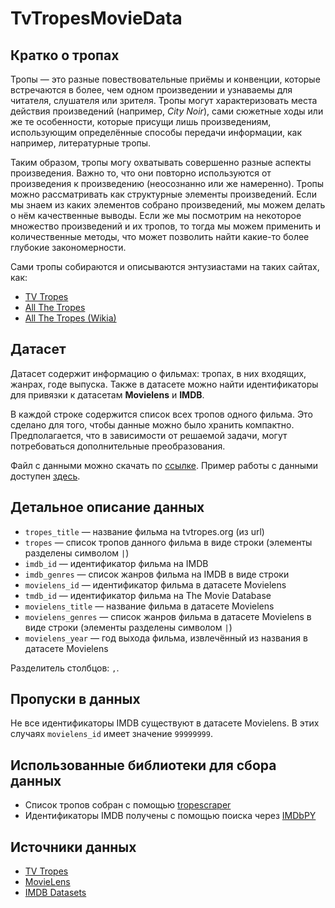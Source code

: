 # TvTropesMovieData

## Кратко о тропах

Тропы — это разные повествовательные приёмы и конвенции, которые встречаются в более, чем одном произведении
и узнаваемы для читателя, слушателя или зрителя. Тропы могут характеризовать места действия произведений 
(например, *City Noir*), сами сюжетные ходы или же те особенности, которые присущи лишь произведениям,
использующим определённые способы передачи информации, как например, литературные тропы.


Таким образом, тропы могу охватывать совершенно разные аспекты произведения. Важно то, что они повторно
используются от произведения к произведению (неосознанно или же намеренно). Тропы можно рассматривать как
структурные элементы произведений. Если мы знаем из каких элементов собрано произведений, мы можем делать
о нём качественные выводы. Если же мы посмотрим на некоторое множество произведений и их тропов, то тогда мы
можем применить и количественные методы, что может позволить найти какие-то более глубокие закономерности.


Сами тропы собираются и описываются энтузиастами на таких сайтах, как:

- [TV Tropes](https://tvtropes.org/)
- [All The Tropes](https://allthetropes.org/)
- [All The Tropes (Wikia)](https://allthetropes.fandom.com/)

## Датасет

Датасет содержит информацию о фильмах: тропах, в них входящих, жанрах, годе выпуска. Также в датасете можно найти
идентификаторы для привязки к датасетам **Movielens** и **IMDB**.

В каждой строке содержится список всех тропов одного фильма. Это сделано для того, чтобы данные можно было
хранить компактно. Предполагается, что в зависимости от решаемой задачи, могут потребоваться дополнительные
преобразования.

Файл с данными можно скачать по 
[ссылке](https://raw.githubusercontent.com/slowwavesleep/TvTropesMovieData/main/data/tropes_movie_data.csv).
Пример работы с данными доступен [здесь](https://github.com/slowwavesleep/TvTropesMovieData/blob/main/examples/basic_example.ipynb).


## Детальное описание данных

- `tropes_title` — название фильма на tvtropes.org (из url)
- `tropes` — список тропов данного фильма в виде строки (элементы разделены символом `|`)
- `imdb_id` — идентификатор фильма на IMDB
- `imdb_genres` — список жанров фильма на IMDB в виде строки 
- `movielens_id` — идентификатор фильма в датасете Movielens
- `tmdb_id` — идентификатор фильма на The Movie Database
- `movielens_title` — название фильма в датасете Movielens
- `movielens_genres` — список жанров фильма в датасете Movielens в виде строки (элементы разделены символом `|`)
- `movielens_year` — год выхода фильма, извлечённый из названия в датасете Movielens

Разделитель столбцов: `,`.


## Пропуски в данных
Не все идентификаторы IMDB существуют в датасете Movielens. В этих случаях `movielens_id` имеет значение `99999999`.

## Использованные библиотеки для сбора данных
- Список тропов собран с помощью [tropescraper](https://github.com/raiben/tropescraper)
- Идентификаторы IMDB получены с помощью поиска через [IMDbPY](https://imdbpy.github.io/)

## Источники данных
- [TV Tropes](https://tvtropes.org/)
- [MovieLens](https://grouplens.org/datasets/movielens/)
- [IMDB Datasets](https://www.imdb.com/interfaces/)
